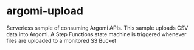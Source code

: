 # argomi-upload

Serverless sample of consuming Argomi APIs. This sample uploads CSV data into Argomi. A Step Functions state machine
is triggered whenever files are uploaded to a monitored S3 Bucket